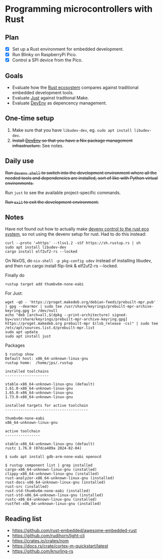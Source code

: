 # Programming microcontrollers with Rust

## Plan

- [x] Set up a Rust environment for embedded development.
- [x] Run Blinky on RaspberryPi Pico.
- [x] Control a SPI device from the Pico.

## Goals

- Evaluate how the [Rust ecosystem](https://www.rust-lang.org) compares against traditional embedded development tools.
- Evaluate [Just](https://github.com/casey/just) against tradtional Make.
- Evaluate [DevEnv](https://devenv.sh) as depencency management.

## One-time setup

1. Make sure that you have `libudev-dev`, eg. `sudo apt install libudev-dev`.
1. ~~Install [DevEnv](https://devenv.sh/getting-started/) so that you have a Nix package management infrastructure.~~  See notes.

## Daily use

~~Run `devenv shell` to switch into the development environment where all the needed tools and dependencies are installed, sort of like with Python virtual environments.~~

Run `just` to see the available project-specific commands.

~~Run `exit` to exit the development environment.~~

## Notes

Have not found out how to actually make [devenv control to the rust eco system](https://github.com/cachix/devenv/pull/900), so not using the devenv setup for rust.  Had to do this instead:

    curl --proto '=https' --tlsv1.2 -sSf https://sh.rustup.rs | sh
    sudo apt install libudev-dev
    cargo install elf2uf2-rs --locked

On NixOS, do `nix-shell -p pkg-config udev` instead of installing libudev, and then run cargo install flip-link & elf2uf2-rs --locked.

Finally do

    rustup target add thumbv6m-none-eabi

For Just:

    wget -qO - 'https://proget.makedeb.org/debian-feeds/prebuilt-mpr.pub' | gpg --dearmor | sudo tee /usr/share/keyrings/prebuilt-mpr-archive-keyring.gpg 1> /dev/null
    echo "deb [arch=all,$(dpkg --print-architecture) signed-by=/usr/share/keyrings/prebuilt-mpr-archive-keyring.gpg] https://proget.makedeb.org prebuilt-mpr $(lsb_release -cs)" | sudo tee /etc/apt/sources.list.d/prebuilt-mpr.list
    sudo apt update
    sudo apt install just

Packages

    $ rustup show
    Default host: x86_64-unknown-linux-gnu
    rustup home:  /home/jps/.rustup

    installed toolchains
    --------------------

    stable-x86_64-unknown-linux-gnu (default)
    1.61.0-x86_64-unknown-linux-gnu
    1.65.0-x86_64-unknown-linux-gnu
    1.73.0-x86_64-unknown-linux-gnu

    installed targets for active toolchain
    --------------------------------------

    thumbv6m-none-eabi
    x86_64-unknown-linux-gnu

    active toolchain
    ----------------

    stable-x86_64-unknown-linux-gnu (default)
    rustc 1.76.0 (07dca489a 2024-02-04)

    $ sudo apt install gdb-arm-none-eabi openocd

    $ rustup component list | grep installed
    cargo-x86_64-unknown-linux-gnu (installed)
    clippy-x86_64-unknown-linux-gnu (installed)
    rust-analyzer-x86_64-unknown-linux-gnu (installed)
    rust-docs-x86_64-unknown-linux-gnu (installed)
    rust-src (installed)
    rust-std-thumbv6m-none-eabi (installed)
    rust-std-x86_64-unknown-linux-gnu (installed)
    rustc-x86_64-unknown-linux-gnu (installed)
    rustfmt-x86_64-unknown-linux-gnu (installed)

## Reading list

- https://github.com/rust-embedded/awesome-embedded-rust
- https://github.com/rudihorn/light-cli
- https://crates.io/crates/nom
- https://docs.rs/crate/cortex-m-quickstart/latest
- https://github.com/knurling-rs
